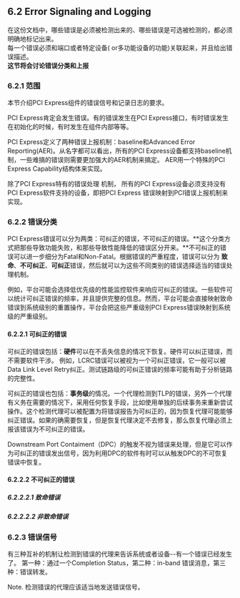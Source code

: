 ## 6.2 Error Signaling and Logging

在这份文档中，哪些错误是必须被检测出来的、哪些错误是可选被检测的，都必须明确地标记出来。  
每一个错误必须和端口或者特定设备( or多功能设备的功能)关联起来，并且给出错误描述。  
**这节将会讨论错误分类和上报** 

### 6.2.1 范围

本节介绍PCI Express组件的错误信号和记录日志的要求。  

PCI Express肯定会发生错误。有的错误发生在PCI Express接口，有时错误发生在初始化的时候，有时发生在组件内部等等。

PCI Express定义了两种错误上报机制：baseline和Advanced Error Reporting(AER)。从名字都可以看出，所有的PCI Express设备都支持baseline机制，一些难搞的错误则需要更加强大的AER机制来搞定。 AER用一个特殊的PCI Express Capability结构体来实现。

除了PCI Express特有的错误处理 机制， 所有的PCI Express设备必须支持没有PCI Express软件支持的设备，即把PCI Express 错误映射到PCI错误上报机制来实现。



### 6.2.2  错误分类

PCI Express错误可以分为两类：可纠正的错误，不可纠正的错误。**这个分类方式把那些导致功能失败，和那些导致性能降低的错误区分开来。**不可纠正的错误可以进一步细分为Fatal和Non-Fatal。根据错误的严重程度，错误可以分为 **致命**、**不可纠正**、**可纠正**错误，然后就可以为这些不同类别的错误选择适当的错误处理机制。

例如，平台可能会选择低优先级的性能监控软件来响应可纠正的错误。一些软件可以统计可纠正错误的频率，并且提供完整的信息。然而，平台可能会直接映射致命错误到系统级别的重置操作，平台会把这些严重级别PCI Express错误映射到系统级的严重级别。

#### 6.2.2.1 可纠正的错误

可纠正的错误包括：**硬件**可以在不丢失信息的情况下恢复。硬件可以纠正错误，而不需要软件干涉。  例如，LCRC错误可以被视为一个可纠正错误，它一般可以被Data Link Level Retry纠正。测试链路级的可纠正错误的频率可能有助于分析链路的完整性。

可纠正的错误也包括：**事务级**的情况。一个代理检测到TLP的错误，另外一个代理有义务在需要的情况下，采用任何恢复手段，比如使用单独的后续事务来重新尝试操作。这个检测代理可以被配置为将错误报告为可纠正的，因为恢复代理可能能够纠正错误。如果的确需要恢复，但是恢复代理决定不去修复，那么恢复代理必须上报该错误为不可纠正的错误。

Downstream Port Contaiment（DPC）的触发不视为错误来处理，但是它可以作为可纠正的错误发出信号，因为利用DPC的软件有时可以从触发DPC的不可恢复错误中恢复。

#### 6.2.2.2 不可纠正的错误

##### 6.2.2.2.1 致命错误

##### 6.2.2.2.2 非致命错误



### 6.2.3 错误信号

有三种互补的机制让检测到错误的代理来告诉系统或者设备--有一个错误已经发生了。 第一种：通过一个Completion Status，第二种：in-band 错误消息，第三种：错误转发。

Note. 检测错误的代理应该适当地发送错误信号。

